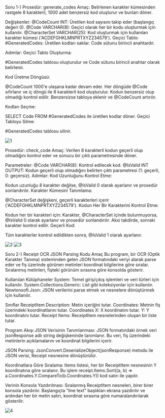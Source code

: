 Soru 1-)
Prosedür: generate_codes
Amaç:
Belirlenen karakter kümesinden rastgele 8 karakterli, 1000 adet benzersiz kod oluşturur ve bunları döner.

Değişkenler:
@CodeCount INT: Üretilen kod sayısını takip eder (başlangıç değeri 0).
@Code VARCHAR(8): Geçici olarak her bir kodu oluşturmak için kullanılır.
@CharacterSet VARCHAR(25): Kod oluşturmak için kullanılan karakter kümesi ('ACDEFGHKLMNPRTXYZ234579').
Geçici Tablo:
#GeneratedCodes: Üretilen kodları saklar. Code sütunu birincil anahtardır.

Adımlar:
Geçici Tablo Oluşturma:

#GeneratedCodes tablosu oluşturulur ve Code sütunu birincil anahtar olarak belirlenir.

Kod Üretme Döngüsü:

@CodeCount 1000'e ulaşana kadar devam eder.
Her döngüde @Code sıfırlanır ve iç döngü ile 8 karakterli kod oluşturulur.
Kodun benzersiz olup olmadığı kontrol edilir.
Benzersizse tabloya eklenir ve @CodeCount artırılır.

Kodları Seçme:

SELECT Code FROM #GeneratedCodes ile üretilen kodlar döner.
Geçici Tabloyu Silme:

#GeneratedCodes tablosu silinir.


![1](https://github.com/Sefa728/KaizenCaseStudy/assets/44734496/32fc7454-f16d-412f-acb4-24b3da58ba43)


Prosedür: check_code
Amaç:
Verilen 8 karakterli kodun geçerli olup olmadığını kontrol eder ve sonucu bir çıktı parametresinde döner.

Parametreler:
@Code VARCHAR(8): Kontrol edilecek kod.
@IsValid INT OUTPUT: Kodun geçerli olup olmadığını belirten çıktı parametresi (1: geçerli, 0: geçersiz).
Adımlar:
Kod Uzunluğunu Kontrol Etme:

Kodun uzunluğu 8 karakter değilse, @IsValid 0 olarak ayarlanır ve prosedür sonlandırılır.
Karakter Kümesini Tanımlama:

@CharacterSet değişkeni, geçerli karakterleri içerir ('ACDEFGHKLMNPRTXYZ234579').
Kodun Her Bir Karakterini Kontrol Etme:

Kodun her bir karakteri için:
Karakter, @CharacterSet içinde bulunmuyorsa, @IsValid 0 olarak ayarlanır ve prosedür sonlandırılır.
Aksi takdirde, sonraki karakter kontrol edilir.
Geçerli Kod:

Tüm karakterler kontrol edildikten sonra, @IsValid 1 olarak ayarlanır.


![2](https://github.com/Sefa728/KaizenCaseStudy/assets/44734496/7cf1fcdb-13b8-4eae-aecb-adc4c12dae94)
![3](https://github.com/Sefa728/KaizenCaseStudy/assets/44734496/12c94a27-6b09-43c8-920a-fe91c28d7b88)

Soru 2-)
Receipt OCR JSON Parsing Kodu
Amaç
Bu program, bir OCR (Optik Karakter Tanıma) sisteminden gelen JSON formatındaki veriyi alarak parse eder ve fiş üzerinde görünen metinleri koordinat bilgilerine göre sıralar. Sıralanmış metinleri, fişteki görünüm sırasına göre konsolda gösterir.

Kullanılan Kütüphaneler
System: Temel giriş/çıkış işlemleri ve veri türleri için kullanılır.
System.Collections.Generic: List gibi koleksiyonlar için kullanılır.
Newtonsoft.Json: JSON verilerini parse etmek ve nesnelere dönüştürmek için kullanılır.

Sınıflar
ReceiptItem
Description: Metin içeriğini tutar.
Coordinates: Metnin fiş üzerindeki koordinatlarını tutar.
Coordinates
X: X koordinatını tutar.
Y: Y koordinatını tutar.
Receipt
Items: ReceiptItem nesnelerinden oluşan bir liste tutar.

Program Akışı
JSON Verisinin Tanımlanması:
JSON formatındaki örnek veri jsonResponse adlı string değişkeninde tanımlanır. Bu veri, fiş üzerindeki metinlerin açıklamalarını ve koordinat bilgilerini içerir.

JSON Parsing:
JsonConvert.DeserializeObject<Receipt>(jsonResponse) metodu ile JSON verisi, Receipt nesnesine dönüştürülür.

Koordinatlara Göre Sıralama:
Items listesi, her bir ReceiptItem nesnesinin Y koordinatına göre sıralanır. Bu işlem receipt.Items.Sort((a, b) => a.Coordinates.Y.CompareTo(b.Coordinates.Y)) kod satırı ile yapılır.

Verinin Konsola Yazdırılması:
Sıralanmış ReceiptItem nesneleri, birer birer konsola yazdırılır. Başlangıçta "line text" başlıkları ekrana yazdırılır ve ardından her bir metin satırı, koordinat sırasına göre numaralandırılarak gösterilir.

![4](https://github.com/Sefa728/KaizenCaseStudy/assets/44734496/2a06af4f-88ee-4404-a94a-194f69f07131)

